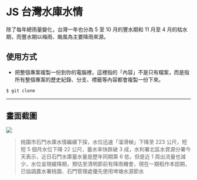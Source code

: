# JS 台灣水庫水情

除了每年總雨量變化，台灣一年也分為 5 至 10 月的豐水期和 11 月至 4 月的枯水期，而豐水期以梅雨、颱風為主要降雨來源。

## 使用方式
- 把整個專案複製一份到你的電腦裡，這裡指的「內容」不是只有檔案，而是指所有整個專案的歷史紀錄、分支、標籤等內容都會複製一份下來。
```sh
$ git clone
```

----

## 畫面截圖
![](https://i.imgur.com/HjNKdMI.png)
> 桃園市石門水庫水情繼續下探，水位迅速「溜滑梯」下降至 223 公尺，短短 5 個月水位下降 22 公尺，蓄水率快跌破 3 成，水利署北區水資源分署今天表示，近日石門水庫蓄水量是歷年同期第 6 低，但是近 1 周出流量也減少，水位呈現緩降期，預估至清明節前有降雨機會，現在一期稻作本田期，已協調農水署桃園、石門管理處優先使用埤塘水源節水
